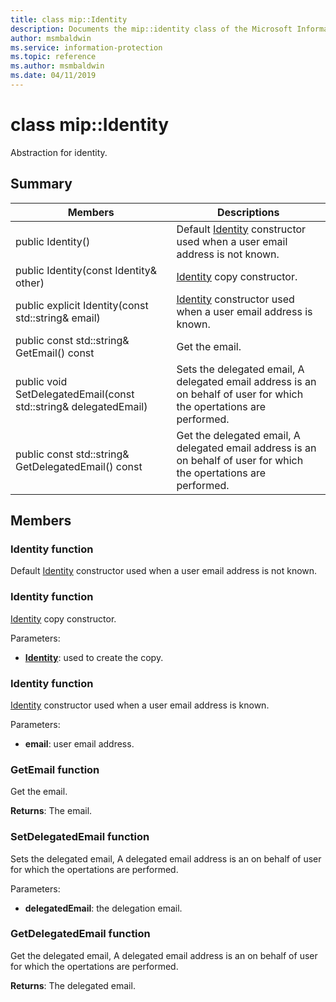 ```yaml
---
title: class mip::Identity 
description: Documents the mip::identity class of the Microsoft Information Protection (MIP) SDK.
author: msmbaldwin
ms.service: information-protection
ms.topic: reference
ms.author: msmbaldwin
ms.date: 04/11/2019
---
```


# class mip::Identity 
Abstraction for identity.
  
## Summary
 Members                        | Descriptions                                
--------------------------------|---------------------------------------------
public Identity()  |  Default [Identity](class_mip_identity.md) constructor used when a user email address is not known.
public Identity(const Identity& other)  |  [Identity](class_mip_identity.md) copy constructor.
public explicit Identity(const std::string& email)  |  [Identity](class_mip_identity.md) constructor used when a user email address is known.
public const std::string& GetEmail() const  |  Get the email.
public void SetDelegatedEmail(const std::string& delegatedEmail)  |  Sets the delegated email, A delegated email address is an on behalf of user for which the opertations are performed.
public const std::string& GetDelegatedEmail() const  |  Get the delegated email, A delegated email address is an on behalf of user for which the opertations are performed.
  
## Members
  
### Identity function
Default [Identity](class_mip_identity.md) constructor used when a user email address is not known.
  
### Identity function
[Identity](class_mip_identity.md) copy constructor.

Parameters:  
* **[Identity](class_mip_identity.md)**: used to create the copy.


  
### Identity function
[Identity](class_mip_identity.md) constructor used when a user email address is known.

Parameters:  
* **email**: user email address.


  
### GetEmail function
Get the email.

  
**Returns**: The email.
  
### SetDelegatedEmail function
Sets the delegated email, A delegated email address is an on behalf of user for which the opertations are performed.

Parameters:  
* **delegatedEmail**: the delegation email.


  
### GetDelegatedEmail function
Get the delegated email, A delegated email address is an on behalf of user for which the opertations are performed.

  
**Returns**: The delegated email.